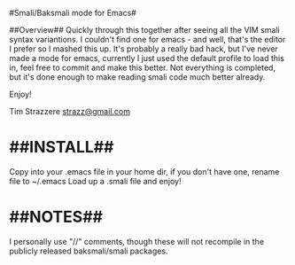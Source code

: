 #Smali/Baksmali mode for Emacs#

##Overview##
Quickly through this together after seeing all the VIM smali syntax variantions.
I couldn't find one for emacs - and well, that's the editor I prefer so I mashed
this up. It's probably a really bad hack, but I've never made a mode for emacs,
currently I just used the default profile to load this in, feel free to commit and
make this better. Not everything is completed, but it's done enough to make reading
smali code much better already.

Enjoy!

Tim Strazzere
strazz@gmail.com



##INSTALL##
===
Copy into your .emacs file in your home dir, if you don't have one, rename file to ~/.emacs
Load up a .smali file and enjoy!

##NOTES##
===
I personally use "//" comments, though these will not recompile in the publicly released
baksmali/smali packages.